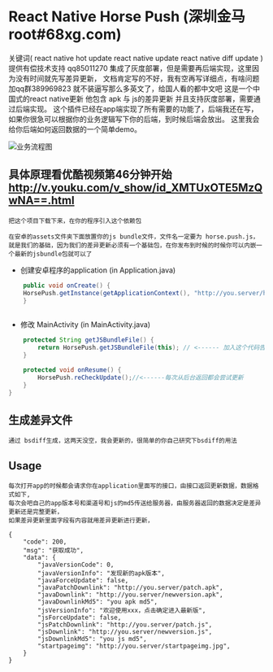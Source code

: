 # React Native Horse Push (深圳金马 root#68xg.com)
关键词(
react native hot update
react native update
react native diff update
)
提供有偿技术支持 qq85011270
集成了灰度部署，但是需要再后端实现，这里因为没有时间就先写差异更新，
文档肯定写的不好，我有空再写详细点，有啥问题加qq群389969823
就不装逼写那么多英文了，给国人看的都中文吧
这是一个中国式的react native更新 他包含 apk 与 js的差异更新
并且支持灰度部署，需要通过后端实现。
这个插件已经在app端实现了所有需要的功能了，后端我还在写，如果你很急可以根据你的业务逻辑写下你的后端，到时候后端会放出。
这里我会给你后端如何返回数据的一个简单demo。

![业务流程图](readme/visio1.png)


## 具体原理看优酷视频第46分钟开始 http://v.youku.com/v_show/id_XMTUxOTE5MzQwNA==.html

	把这个项目下载下来，在你的程序引入这个依赖包
	
	在安卓的assets文件夹下面放置你的js bundle文件，文件名一定要为 horse.push.js，就是我们的基础，因为我们的差异更新必须有一个基础包，在你发布到时候的时候你可以内嵌一个最新的jsbundle包就可以了


* 创建安卓程序的application (in Application.java)

```java
	public void onCreate() {
	HorsePush.getInstance(getApplicationContext(), "http://you.server/horsepush", "you_channel");// <------ 加入这个代码
    }
	
```



* 修改 MainActivity (in MainActivity.java)

```java
    protected String getJSBundleFile() {
        return HorsePush.getJSBundleFile(this); // <------ 加入这个代码告诉rn通过本地启动
    } 

    protected void onResume() {
        HorsePush.reCheckUpdate();//<------每次从后台返回都会尝试更新
    }
}
```


## 生成差异文件 

	通过 bsdiff生成，这两天没空，我会更新的，很简单的你自己研究下bsdiff的用法

## Usage
	每次打开app的时候都会请求你在application里面写的接口，由接口返回更新数据，数据格式如下,
	每次会吧自己的app版本号和渠道号和js的md5传送给服务器，由服务器返回的数据决定是差异更新还是完整更新，
	如果差异更新里面字段有内容就用差异更新进行更新，
	
	{
		"code": 200,
		"msg": "获取成功",
		"data": {
			"javaVersionCode": 0,
			"javaVersionInfo": "发现新的apk版本",
			"javaForceUpdate": false,
			"javaPatchDownlink": "http://you.server/patch.apk",
			"javaDownlink": "http://you.server/newversion.apk",
			"javaDownlinkMd5": "you apk md5",
			"jsVersionInfo": "欢迎使用xxx，点击确定进入最新版",
			"jsForceUpdate": false,
			"jsPatchDownlink": "http://you.server/patch.js",
			"jsDownlink": "http://you.server/newversion.js",
			"jsDownlinkMd5": "you js md5",
			"startpageimg": "http://you.server/startpageimg.jpg",
		}
	}
	
	
	
	
	
